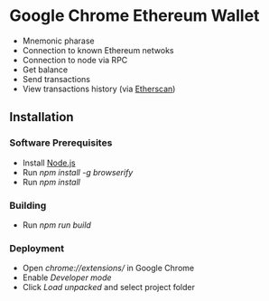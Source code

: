 # Google Chrome Ethereum Wallet
  - Mnemonic pharase
  - Connection to known Ethereum netwoks
  - Connection to node via RPC
  - Get balance
  - Send transactions
  - View transactions history (via [Etherscan](https://etherscan.io))

## Installation

### Software Prerequisites
  - Install [Node.js](https://nodejs.org/)
  - Run *npm install -g browserify*
  - Run *npm install*

### Building
  - Run *npm run build*

### Deployment
  - Open *chrome://extensions/* in Google Chrome
  - Enable *Developer mode*
  - Click *Load unpacked* and select project folder
